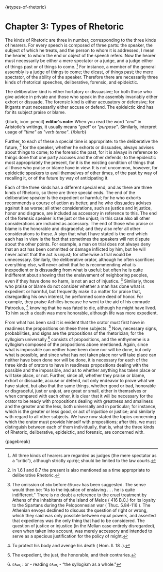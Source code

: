 {#types-of-rhetoric}
# Chapter 3: Types of Rhetoric

The kinds of Rhetoric are three in number, corresponding to the three kinds of hearers. For every speech is composed of three parts: the speaker,
the subject of which he treats, and the person to whom it is addressed, I mean the hearer, to whom the end or object of the speech refers. Now the
hearer must necessarily be either a mere spectator or a judge, and a judge either of things past or of things to come. [^^2_1] For instance, a
member of the general assembly is a judge of things to come; the dicast, of things past; the mere spectator, of the ability of the speaker.
Therefore there are necessarily three kinds of rhetorical speeches, deliberative, forensic, and epideictic.

The deliberative kind is either hortatory or dissuasive; for both those who give advice in private and those who speak in the assembly invariably
either exhort or dissuade. The forensic kind is either accusatory or defensive; for litigants must necessarily either accuse or defend. The
epideictic kind has for its subject praise or blame.

{blurb, icon: pencil}
**editor's note:** When you read the word *"end"* in Aristotle's writings, it usually means *"goal"* or *"purpose"*.
Similarly, interpret usage of *"time"* as *"verb tense"*. 
{/blurb}

Further, to each of these a special time is appropriate: to the deliberative the future, [^^2_2] for the speaker, whether he exhorts or dissuades,
always advises about things to come; to the forensic the past, for it is always in reference to things done that one party accuses and the other
defends; to the epideictic most appropriately the present, for it is the existing condition of things that all those who praise or blame have in
view. It is not uncommon, however, for epideictic speakers to avail themselves of other times, of the past by way of recalling it, or of the future
by way of anticipating it.

Each of the three kinds has a different special end, and as there are three kinds of Rhetoric, so there are three special ends. The end of the
deliberative speaker Is the expedient or harmful; for he who exhorts recommends a course of action as better, and he who dissuades advises against
it as worse; all other considerations, such as justice and injustice, honor and disgrace, are included as accessory in reference to this. The end of
the forensic speaker is the just or the unjust; in this case also all other considerations are included as accessory. The end of those who praise or
blame is the honorable and disgraceful; and they also refer all other considerations to these. A sign that what I have stated is the end which each
has in view is the fact that sometimes the speakers will not dispute about the other points. For example, a man on trial does not always deny that
an act has been committed or damage inflicted by him, but he will never admit that the act is unjust; for otherwise a trial would be unnecessary.
Similarly, the deliberative orator, although he often sacrifices everything else, will never admit that he is recommending what is inexpedient or is
dissuading from what is useful; but often he is quite indifferent about showing that the enslavement of neighboring peoples, even if they have done
no harm, is not an act of injustice. [^^2_3] Similarly, those who praise or blame do not consider whether a man has done what is expedient or
harmful, but frequently make it a matter for praise that, disregarding his own interest, he performed some deed of honor. For example, they praise
Achilles because he went to the aid of his comrade Patroclus, [^^2_4] knowing that he was fated to die, although he might have lived. To him such a
death was more honorable, although life was more expedient.

From what has been said it is evident that the orator must first have in readiness the propositions on these three subjects. [^^2_5] Now, necessary
signs, probabilities, and signs are the propositions of the rhetorician; for the syllogism universally [^^2_6] consists of propositions, and the
enthymeme is a syllogism composed of the propositions above mentioned. Again, since what is impossible can neither have been done nor will be done,
but only what is possible, and since what has not taken place nor will take place can neither have been done nor will be done, it is necessary for
each of the three kinds of orators to have in readiness propositions dealing with the possible and the impossible, and as to whether anything has
taken place or will take place, or not. Further, since all, whether they praise or blame, exhort or dissuade, accuse or defend, not only endeavor to
prove what we have stated, but also that the same things, whether good or bad, honorable or disgraceful, just or unjust, are great or small, either
in themselves or when compared with each other, it is clear that it will be necessary for the orator to be ready with propositions dealing with
greatness and smallness and the greater and the less, both universally and in particular; for instance, which is the greater or less good, or act of
injustice or justice; and similarly with regard to all other subjects. We have now stated the topics concerning which the orator must provide
himself with propositions; after this, we must distinguish between each of them individually, that is, what the three kinds of Rhetoric,
deliberative, epideictic, and forensic, are concerned with.

{pagebreak}

[^^2_1]: All three kinds of hearers are regarded as judges (the mere spectator as a “critic”), although strictly κριτής should be limited to the law courts.

[^^2_2]: In 1.6.1 and 8.7 the present is also mentioned as a time appropriate to deliberative Rhetoric.

[^^2_3]: The omission of `οὐκ` before `ἄδικον` has been suggested. The sense would then be: “As to the injustice of enslaving . . . he is
quite indifferent.” There is no doubt a reference to the cruel treatment by Athens of the inhabitants of the island of Melos ( 416 B.C.) for its
loyalty to the Spartans during the Peloponnesian war ( Thuc. 5.84-116 ). The Athenian envoys declined to discuss the question of right or wrong,
which they said was only possible between equal powers, and asserted that expediency was the only thing that had to be considered. The question of
justice or injustice (in the Melian case entirely disregarded), even when taken into account, was merely accessory and intended to serve as a
specious justification for the policy of might.

[^^2_4]: To protect his body and avenge his death ( Hom. Il. 18 .).

[^^2_5]: The expedient, the just, the honorable, and their contraries.

[^^2_6]: `ὅλως` : or - reading `ὅλος` - “the syllogism as a whole.” 

